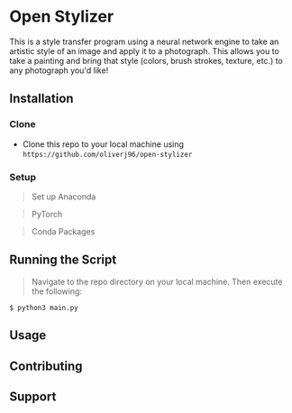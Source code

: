 # Open Stylizer

This is a style transfer program using a neural network engine to take an artistic style of an image and apply it to a photograph. This allows you to take a painting and bring that style (colors, brush strokes, texture, etc.) to any photograph you'd like!

## Installation
### Clone
- Clone this repo to your local machine using `https://github.com/oliverj96/open-stylizer`

### Setup
> Set up Anaconda

> PyTorch

> Conda Packages

## Running the Script
> Navigate to the repo directory on your local machine. Then execute the following:
```
$ python3 main.py
```

## Usage

## Contributing

## Support
